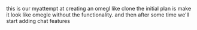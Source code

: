 this is our myattempt at creating an omegl like clone the initial plan is make it look like omegle without the functionality. and then after some time we'll start adding chat features
